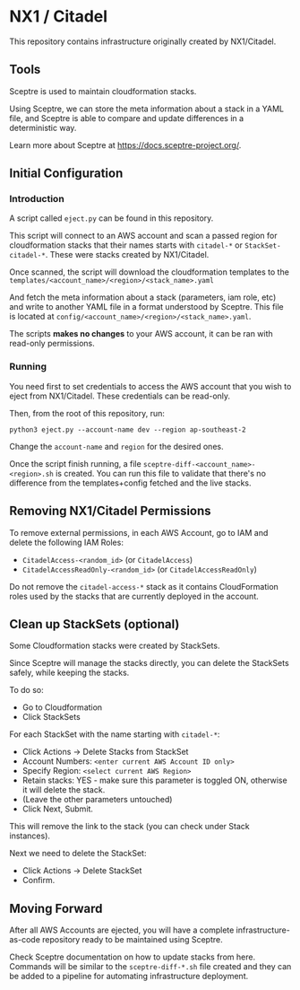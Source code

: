 # NX1 / Citadel

This repository contains infrastructure originally created by NX1/Citadel.

## Tools

Sceptre is used to maintain cloudformation stacks.

Using Sceptre, we can store the meta information about a stack in a YAML file, and Sceptre is able to compare and update differences in a deterministic way.

Learn more about Sceptre at https://docs.sceptre-project.org/.

## Initial Configuration

### Introduction

A script called `eject.py` can be found in this repository.

This script will connect to an AWS account and scan a passed region for cloudformation stacks that their names starts with `citadel-*` or `StackSet-citadel-*`. These were stacks created by NX1/Citadel.

Once scanned, the script will download the cloudformation templates to the `templates/<account_name>/<region>/<stack_name>.yaml`

And fetch the meta information about a stack (parameters, iam role, etc) and write to another YAML file in a format understood by Sceptre. This file is located at `config/<account_name>/<region>/<stack_name>.yaml`.

The scripts **makes no changes** to your AWS account, it can be ran with read-only permissions.

### Running

You need first to set credentials to access the AWS account that you wish to eject from NX1/Citadel. These credentials can be read-only.

Then, from the root of this repository, run:
```
python3 eject.py --account-name dev --region ap-southeast-2
```

Change the `account-name` and `region` for the desired ones.

Once the script finish running, a file `sceptre-diff-<account_name>-<region>.sh` is created. You can run this file to validate that there's no difference from the templates+config fetched and the live stacks.

## Removing NX1/Citadel Permissions

To remove external permissions, in each AWS Account, go to IAM and delete the following IAM Roles:
* `CitadelAccess-<random_id>` (or `CitadelAccess`)
* `CitadelAccessReadOnly-<random_id>` (or `CitadelAccessReadOnly`)

Do not remove the `citadel-access-*` stack as it contains CloudFormation roles used by the stacks that are currently deployed in the account.

## Clean up StackSets (optional)

Some Cloudformation stacks were created by StackSets.

Since Sceptre will manage the stacks directly, you can delete the StackSets safely, while keeping the stacks.

To do so:
* Go to Cloudformation
* Click StackSets

For each StackSet with the name starting with `citadel-*`:
* Click Actions -> Delete Stacks from StackSet
* Account Numbers: `<enter current AWS Account ID only>`
* Specify Region: `<select current AWS Region>`
* Retain stacks: YES - make sure this parameter is toggled ON, otherwise it will delete the stack.
* (Leave the other parameters untouched)
* Click Next, Submit.

This will remove the link to the stack (you can check under Stack instances).

Next we need to delete the StackSet:
* Click Actions -> Delete StackSet
* Confirm.

## Moving Forward

After all AWS Accounts are ejected, you will have a complete infrastructure-as-code repository ready to be maintained using Sceptre.

Check Sceptre documentation on how to update stacks from here. Commands will be similar to the `sceptre-diff-*.sh` file created and they can be added to a pipeline for automating infrastructure deployment.